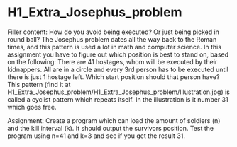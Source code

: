 # H1_Extra_Josephus_problem

Filler content:
How do you avoid being executed? Or just being picked in round ball? 
The Josephus problem dates all the way back to the Roman times, and this pattern is used a lot in math and computer science.
In this assignment you have to figure out which position is best to stand on, based on the following:
There are 41 hostages, whom will be executed by their kidnappers. All are in a circle and every 3rd person has to be executed until there is just 1 hostage left.
Which start position should that person have?
This pattern (find it at H1_Extra_Josephus_problem/H1_Extra_Josephus_problem/Illustration.jpg) is called a cyclist pattern which repeats itself.
In the illustration is it number 31 which goes free.

Assignment:
Create a program which can load the amount of soldiers (n) and the kill interval (k). 
It should output the survivors position.
Test the program using n=41 and k=3 and see if you get the result 31.
